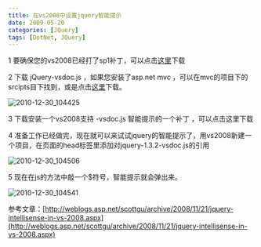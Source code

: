```yaml
---
title: 在vs2008中设置jquery智能提示
date: 2009-05-20
categories: [JQuery]
tags: [DotNet, JQuery]
---
```


1  要确保您的vs2008已经打了sp1补丁，可以点击[这里](http://www.microsoft.com/downloads/details.aspx?FamilyID=27673C47-B3B5-4C67-BD99-84E525B5CE61&displaylang=zh-cn)下载

2  下载 jQuery-vsdoc.js ，如果您安装了asp.net mvc ，可以在mvc的项目下的srcipts目下找到，或是点击[这里](http://docs.jquery.com/Downloading_jQuery#Download_jQuery)下载。

![2010-12-30_104425](http://oec2003.qiniudn.com/2010-12-30_104425.gif)

3 下载安装一个vs2008支持 -vsdoc.js 智能提示的一个补丁 ，可以点击这里下载

4 准备工作已经做完，现在就可以来试试jquery的智能提示了，用vs2008新建一个项目，在页面的head标签里添加对jquery-1.3.2-vsdoc.js的引用

![2010-12-30_104506](http://oec2003.qiniudn.com/2010-12-30_104506.gif)

5 现在在js的方法中敲一个$符号，智能提示就会弹出来。

![2010-12-30_104541](http://oec2003.qiniudn.com/2010-12-30_104541.gif)

参考文章：[http://weblogs.asp.net/scottgu/archive/2008/11/21/jquery-intellisense-in-vs-2008.aspx](http://weblogs.asp.net/scottgu/archive/2008/11/21/jquery-intellisense-in-vs-2008.aspx)


